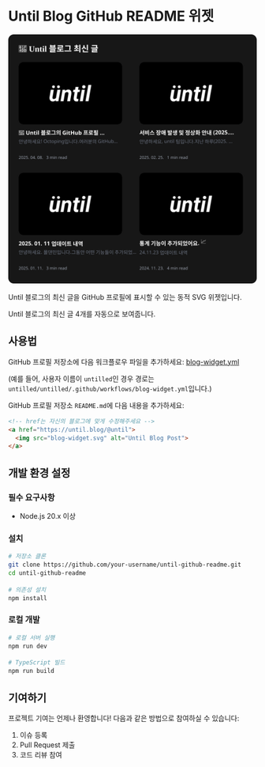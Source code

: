 # Until Blog GitHub README 위젯

<a href="https://until.blog/@until">
  <img src="blog-widget.svg" alt="Until Blog Post">
</a>


Until 블로그의 최신 글을 GitHub 프로필에 표시할 수 있는 동적 SVG 위젯입니다.

Until 블로그의 최신 글 4개를 자동으로 보여줍니다.

## 사용법

GitHub 프로필 저장소에 다음 워크플로우 파일을 추가하세요:
[blog-widget.yml](https://github.com/untilled/until-github-readme/tree/main/.github/workflows/blog-widget.yml)

(예를 들어, 사용자 이름이 `untilled`인 경우 경로는 `untilled/untilled/.github/workflows/blog-widget.yml`입니다.)

GitHub 프로필 저장소 `README.md`에 다음 내용을 추가하세요:

```html
<!-- href는 자신의 블로그에 맞게 수정해주세요 -->
<a href="https://until.blog/@until">
  <img src="blog-widget.svg" alt="Until Blog Post">
</a>
```

## 개발 환경 설정

### 필수 요구사항

- Node.js 20.x 이상

### 설치

```bash
# 저장소 클론
git clone https://github.com/your-username/until-github-readme.git
cd until-github-readme

# 의존성 설치
npm install
```

### 로컬 개발

```bash
# 로컬 서버 실행
npm run dev

# TypeScript 빌드
npm run build
```

## 기여하기

프로젝트 기여는 언제나 환영합니다! 다음과 같은 방법으로 참여하실 수 있습니다:

1. 이슈 등록
2. Pull Request 제출
3. 코드 리뷰 참여
